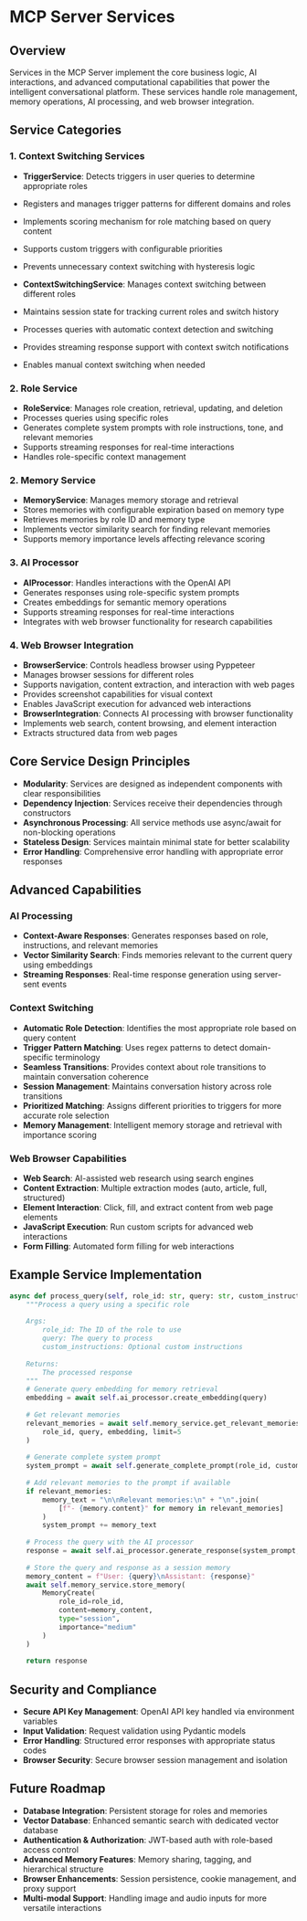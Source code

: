# MCP Server Services

## Overview
Services in the MCP Server implement the core business logic, AI interactions, and advanced computational capabilities that power the intelligent conversational platform. These services handle role management, memory operations, AI processing, and web browser integration.

## Service Categories

### 1. Context Switching Services
- **TriggerService**: Detects triggers in user queries to determine appropriate roles
- Registers and manages trigger patterns for different domains and roles
- Implements scoring mechanism for role matching based on query content
- Supports custom triggers with configurable priorities
- Prevents unnecessary context switching with hysteresis logic

- **ContextSwitchingService**: Manages context switching between different roles
- Maintains session state for tracking current roles and switch history
- Processes queries with automatic context detection and switching
- Provides streaming response support with context switch notifications
- Enables manual context switching when needed

### 2. Role Service
- **RoleService**: Manages role creation, retrieval, updating, and deletion
- Processes queries using specific roles
- Generates complete system prompts with role instructions, tone, and relevant memories
- Supports streaming responses for real-time interactions
- Handles role-specific context management

### 2. Memory Service
- **MemoryService**: Manages memory storage and retrieval
- Stores memories with configurable expiration based on memory type
- Retrieves memories by role ID and memory type
- Implements vector similarity search for finding relevant memories
- Supports memory importance levels affecting relevance scoring

### 3. AI Processor
- **AIProcessor**: Handles interactions with the OpenAI API
- Generates responses using role-specific system prompts
- Creates embeddings for semantic memory operations
- Supports streaming responses for real-time interactions
- Integrates with web browser functionality for research capabilities

### 4. Web Browser Integration
- **BrowserService**: Controls headless browser using Pyppeteer
- Manages browser sessions for different roles
- Supports navigation, content extraction, and interaction with web pages
- Provides screenshot capabilities for visual context
- Enables JavaScript execution for advanced web interactions
- **BrowserIntegration**: Connects AI processing with browser functionality
- Implements web search, content browsing, and element interaction
- Extracts structured data from web pages

## Core Service Design Principles
- **Modularity**: Services are designed as independent components with clear responsibilities
- **Dependency Injection**: Services receive their dependencies through constructors
- **Asynchronous Processing**: All service methods use async/await for non-blocking operations
- **Stateless Design**: Services maintain minimal state for better scalability
- **Error Handling**: Comprehensive error handling with appropriate error responses

## Advanced Capabilities

### AI Processing
- **Context-Aware Responses**: Generates responses based on role, instructions, and relevant memories
- **Vector Similarity Search**: Finds memories relevant to the current query using embeddings
- **Streaming Responses**: Real-time response generation using server-sent events

### Context Switching
- **Automatic Role Detection**: Identifies the most appropriate role based on query content
- **Trigger Pattern Matching**: Uses regex patterns to detect domain-specific terminology
- **Seamless Transitions**: Provides context about role transitions to maintain conversation coherence
- **Session Management**: Maintains conversation history across role transitions
- **Prioritized Matching**: Assigns different priorities to triggers for more accurate role selection
- **Memory Management**: Intelligent memory storage and retrieval with importance scoring

### Web Browser Capabilities
- **Web Search**: AI-assisted web research using search engines
- **Content Extraction**: Multiple extraction modes (auto, article, full, structured)
- **Element Interaction**: Click, fill, and extract content from web page elements
- **JavaScript Execution**: Run custom scripts for advanced web interactions
- **Form Filling**: Automated form filling for web interactions

## Example Service Implementation
```python
async def process_query(self, role_id: str, query: str, custom_instructions: Optional[str] = None) -> str:
    """Process a query using a specific role
    
    Args:
        role_id: The ID of the role to use
        query: The query to process
        custom_instructions: Optional custom instructions
        
    Returns:
        The processed response
    """
    # Generate query embedding for memory retrieval
    embedding = await self.ai_processor.create_embedding(query)
    
    # Get relevant memories
    relevant_memories = await self.memory_service.get_relevant_memories(
        role_id, query, embedding, limit=5
    )
    
    # Generate complete system prompt
    system_prompt = await self.generate_complete_prompt(role_id, custom_instructions)
    
    # Add relevant memories to the prompt if available
    if relevant_memories:
        memory_text = "\n\nRelevant memories:\n" + "\n".join(
            [f"- {memory.content}" for memory in relevant_memories]
        )
        system_prompt += memory_text
    
    # Process the query with the AI processor
    response = await self.ai_processor.generate_response(system_prompt, query, role_id)
    
    # Store the query and response as a session memory
    memory_content = f"User: {query}\nAssistant: {response}"
    await self.memory_service.store_memory(
        MemoryCreate(
            role_id=role_id,
            content=memory_content,
            type="session",
            importance="medium"
        )
    )
    
    return response
```

## Security and Compliance
- **Secure API Key Management**: OpenAI API key handled via environment variables
- **Input Validation**: Request validation using Pydantic models
- **Error Handling**: Structured error responses with appropriate status codes
- **Browser Security**: Secure browser session management and isolation

## Future Roadmap
- **Database Integration**: Persistent storage for roles and memories
- **Vector Database**: Enhanced semantic search with dedicated vector database
- **Authentication & Authorization**: JWT-based auth with role-based access control
- **Advanced Memory Features**: Memory sharing, tagging, and hierarchical structure
- **Browser Enhancements**: Session persistence, cookie management, and proxy support
- **Multi-modal Support**: Handling image and audio inputs for more versatile interactions
